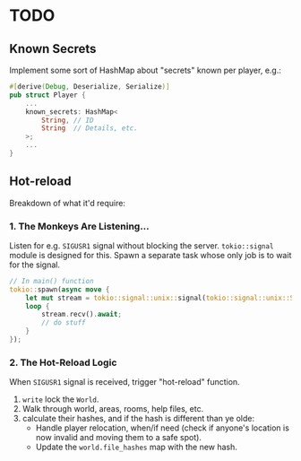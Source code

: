 # TODO

## Known Secrets

Implement some sort of HashMap about "secrets" known per player, e.g.:

```rust
#[derive(Debug, Deserialize, Serialize)]
pub struct Player {
    ...
    known_secrets: HashMap<
        String, // ID
        String  // Details, etc.
    >;
    ...
}
```

## Hot-reload

Breakdown of what it'd require:

### 1\. The Monkeys Are Listening…

Listen for e.g. `SIGUSR1` signal without blocking the server. `tokio::signal` module is designed for this.
Spawn a separate task whose only job is to wait for the signal.

```rust
// In main() function
tokio::spawn(async move {
    let mut stream = tokio::signal::unix::signal(tokio::signal::unix::SignalKind::user_defined1()).unwrap();
    loop {
        stream.recv().await;
        // do stuff
    }
});
```

### 2\. The Hot-Reload Logic

When `SIGUSR1` signal is received, trigger "hot-reload" function.

1. `write` lock the `World`.
2. Walk through world, areas, rooms, help files, etc.
3. calculate their hashes, and if the hash is different than ye olde:
      * Handle player relocation, when/if need (check if anyone's location is now invalid and moving them to a safe spot).
      * Update the `world.file_hashes` map with the new hash.
